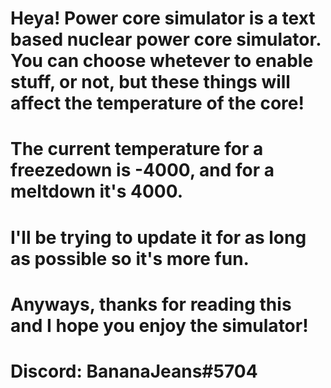 # Heya! Power core simulator is a text based nuclear power core simulator. You can choose whetever to enable stuff, or not, but these things will affect the temperature of the core!
# The current temperature for a freezedown is -4000, and for a meltdown it's 4000.
# I'll be trying to update it for as long as possible so it's more fun.
# Anyways, thanks for reading this and I hope you enjoy the simulator!
# Discord: BananaJeans#5704
